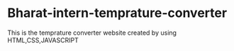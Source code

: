 # Bharat-intern-temprature-converter
This is the temprature converter website created by using HTML,CSS,JAVASCRIPT
